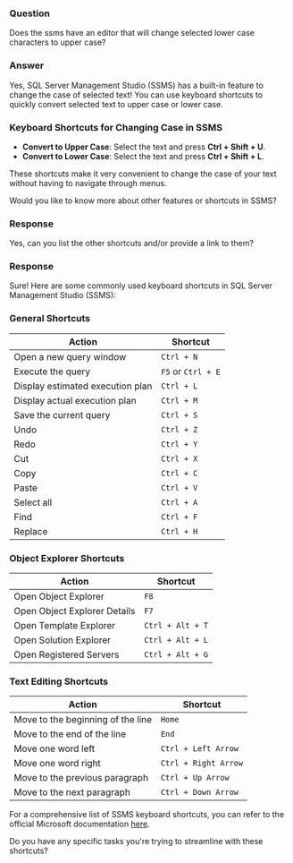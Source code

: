 ### Question
Does the ssms have an editor that will change selected lower case characters to upper case?

### Answer
Yes, SQL Server Management Studio (SSMS) has a built-in feature to change the case of selected text! You can use keyboard shortcuts to quickly convert selected text to upper case or lower case.

### **Keyboard Shortcuts for Changing Case in SSMS**
- **Convert to Upper Case**: Select the text and press **Ctrl + Shift + U**.
- **Convert to Lower Case**: Select the text and press **Ctrl + Shift + L**.

These shortcuts make it very convenient to change the case of your text without having to navigate through menus.

Would you like to know more about other features or shortcuts in SSMS?

### Response
Yes, can you list the other shortcuts and/or provide a link to them?

### Response
Sure! Here are some commonly used keyboard shortcuts in SQL Server Management Studio (SSMS):

### **General Shortcuts**
| **Action** | **Shortcut** |
|------------|--------------|
| Open a new query window | `Ctrl + N` |
| Execute the query | `F5` or `Ctrl + E` |
| Display estimated execution plan | `Ctrl + L` |
| Display actual execution plan | `Ctrl + M` |
| Save the current query | `Ctrl + S` |
| Undo | `Ctrl + Z` |
| Redo | `Ctrl + Y` |
| Cut | `Ctrl + X` |
| Copy | `Ctrl + C` |
| Paste | `Ctrl + V` |
| Select all | `Ctrl + A` |
| Find | `Ctrl + F` |
| Replace | `Ctrl + H` |

### **Object Explorer Shortcuts**
| **Action** | **Shortcut** |
|------------|--------------|
| Open Object Explorer | `F8` |
| Open Object Explorer Details | `F7` |
| Open Template Explorer | `Ctrl + Alt + T` |
| Open Solution Explorer | `Ctrl + Alt + L` |
| Open Registered Servers | `Ctrl + Alt + G` |

### **Text Editing Shortcuts**
| **Action** | **Shortcut** |
|------------|--------------|
| Move to the beginning of the line | `Home` |
| Move to the end of the line | `End` |
| Move one word left | `Ctrl + Left Arrow` |
| Move one word right | `Ctrl + Right Arrow` |
| Move to the previous paragraph | `Ctrl + Up Arrow` |
| Move to the next paragraph | `Ctrl + Down Arrow` |

For a comprehensive list of SSMS keyboard shortcuts, you can refer to the official Microsoft documentation [here](https://learn.microsoft.com/en-us/sql/ssms/sql-server-management-studio-keyboard-shortcuts?view=sql-server-ver16).

Do you have any specific tasks you're trying to streamline with these shortcuts?
